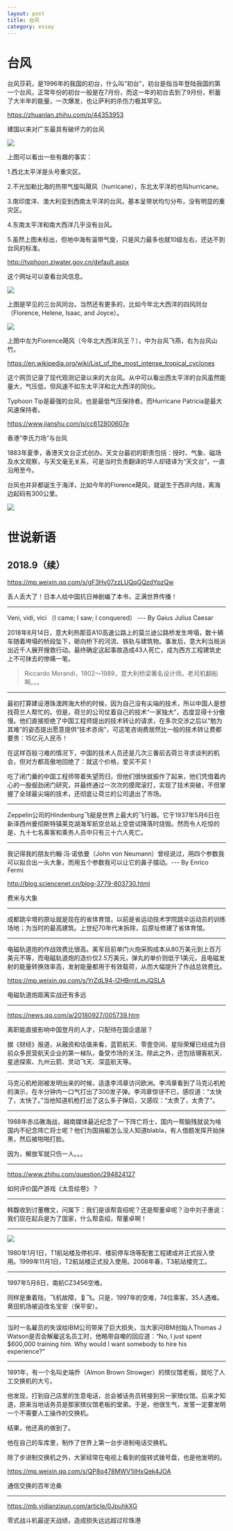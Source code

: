 ```yaml
---
layout: post
title: 台风
category: essay 
---
```


# 台风

台风莎莉，是1996年的我国的初台，什么叫“初台”，初台是指当年登陆我国的第一个台风，正常年份的初台一般是在7月份，而这一年的初台去到了9月份，积蓄了大半年的能量，一次爆发，也让萨利的杀伤力极其罕见。

https://zhuanlan.zhihu.com/p/44353953

建国以来对广东最具有破坏力的台风

![](/images/img2/Tropical_cyclones_1945_2006_wikicolor.png)

上图可以看出一些有趣的事实：

1.西北太平洋是头号重灾区。

2.不光加勒比海的热带气旋叫飓风（hurricane），东北太平洋的也叫hurricane。

3.南印度洋、澳大利亚到西南太平洋的台风，基本呈带状均匀分布，没有明显的重灾区。

4.东南太平洋和南大西洋几乎没有台风。

5.虽然上图未标出，但地中海有温带气旋，只是风力最多也就10级左右，还达不到台风的标准。

http://typhoon.zjwater.gov.cn/default.aspx

这个网址可以查看台风信息。

![](/images/img2/Maria_Bopha_and_Saomai.jpg)

上图是罕见的三台风同台。当然还有更多的，比如今年北大西洋的四风同台（Florence, Helene, Isaac, and Joyce）。

![](/images/img2/shanzhu.png)

上图中左为Florence飓风（今年北大西洋风王？），中为台风飞燕，右为台风山竹。

https://en.wikipedia.org/wiki/List_of_the_most_intense_tropical_cyclones

这个网页记录了现代观测记录以来的大台风。从中可以看出西太平洋的台风虽然能量大，气压低，但风速不如东太平洋和北大西洋的同伙。

Typhoon Tip是最强的台风，也是最低气压保持者。而Hurricane Patricia是最大风速保持者。

https://www.jianshu.com/p/cc612800607e

香港“李氏力场”与台风

1883年夏季，香港天文台正式创办。天文台最初的职责包括：授时、气象、磁场及水文观察，与天文毫无关系，可是当时负责翻译的华人却错译为“天文台”，一直沿用至今。

台风也并非都诞生于海洋，比如今年的Florence飓风，就诞生于西非内陆，离海边起码有300公里。

![](/images/img2/Florence_2018_track.png)

# 世说新语

## 2018.9（续）

https://mp.weixin.qq.com/s/gF3Hv07zzLUQqGQzdYpzQw

丢人丢大了！日本人给中国抗日神剧编了本书，正满世界传播！

----

Veni, vidi, vici （I came; I saw; I conquered） --- By Gaius Julius Caesar

2018年8月14日，意大利热那亚A10高速公路上的莫兰迪公路桥发生垮塌，数十辆车随着垮塌的桥段坠下，砸向桥下的河流、铁轨与建筑物。事发后，意大利当局派出近千人展开搜救行动。最终确定这起事故造成43人死亡，成为西方工程建筑史上不可抹去的惨痛一笔。

>Riccardo Morandi，1902～1989，意大利桥梁著名设计师。老司机翻船啊。。。

----

最初打算建设港珠澳跨海大桥的时候，因为自己没有尖端的技术，所以中国人是想找荷兰人帮忙的。但是，荷兰的公司仗着自己的技术“一家独大”，态度显得十分傲慢。他们直接拒绝了中国工程师提出的技术转让的请求，在多次交涉之后以“勉为其难”的姿态提出愿意提供“技术咨询”，可这笔咨询费居然比一般的技术转让费都要贵：15亿元人民币！

在这样百般刁难的情况下，中国的技术人员还是几次三番前去荷兰寻求谈判的机会，但对方都高傲地回绝了：就这个价格，爱买不买！

吃了闭门羹的中国工程师带着失望而归，但他们很快就振作了起来，他们凭借着内心的一股倔劲闭门研究，并最终通过一次次的摸爬滚打，实现了技术突破，不但掌握了全球最尖端的技术，还彻底让荷兰的公司退出了市场。

----

Zeppelin公司的Hindenburg飞艇是世界上最大的飞行器。它于1937年5月6日在新泽西州曼彻斯特镇莱克湖海军航空总站上空尝试降落时烧毁。然而令人吃惊的是，九十七名乘客和乘务人员中只有三十六人死亡。

----

我记得我的朋友约翰·冯·诺依曼（John von Neumann）曾经说过，用四个参数我可以拟合出一头大象，而用五个参数我可以让它的鼻子摆动。--- By Enrico Fermi

http://blog.sciencenet.cn/blog-3779-803730.html

费米与大象

----

成都跳伞塔的原址就是现在的省体育馆，以前是省运动技术学院跳伞运动员的训练场地；为当时的最高建筑。上世纪70年代末拆除，后原址修建了省体育馆。

----

电磁轨道炮的作战效费比很高。美军目前单门火炮采购成本从80万美元到上百万美元不等，而电磁轨道炮的造价仅2.5万美元，弹丸的单价则低于1美元，且电磁发射的能量转换效率高，发射能量都用于有效载荷，从而大幅提升了作战总效费比。

https://mp.weixin.qq.com/s/YrZdL94-l2HBrntLmJQSLA

电磁轨道炮距离实战还有多远

----

https://news.qq.com/a/20180927/005739.htm

离职能直接影响中国登月的人才，只配待在国企底层？

据《财经》报道，从融资和估值来看，蓝箭航天、零壹空间、星际荣耀已经成为目前众多民营航天企业的第一梯队，备受市场的关注。除此之外，还包括翎客航天、星途探索、九州云箭、灵动飞天、深蓝航天等。

----

马克沁机枪刚被发明出来的时候，适逢李鸿章访问欧洲。李鸿章看到了马克沁机枪的演示，在半分钟内一口气打出了300发子弹。李鸿章惊讶不已，感叹道：“太快了，太快了。”当他知道机枪打出了这么多子弹后，又感叹：“太贵了，太贵了”。

----

1988年赤瓜礁海战，越南媒体最近纪念了一下阵亡将士，国内一帮脑残就说为啥国内不纪念阵亡将士呢？他们为国捐躯怎么没人知道blabla，有人借题发挥开始抹黑，然后被啪啪打脸。

因为，解放军就只伤一人。。。

----

https://www.zhihu.com/question/294824127

如何评价国产游戏《太吾绘卷》？

----

韩馥收到讨董檄文，问属下：我们是该帮袁绍呢？还是帮董卓呢？治中刘子惠说：我们现在起兵是为了国家，什么帮袁绍，帮董卓啊！

----

![](/images/img2/BJ_airport.jpg)

1980年1月1日，T1航站楼及停机坪、楼前停车场等配套工程建成并正式投入使用。1999年11月1日，T2航站楼正式投入使用。2008年春，T3航站楼完工。

----

1997年5月8日，南航CZ3456空难。

同样是重着陆，飞机故障，复飞。只是，1997年的空难，74位乘客，35人遇难。黄田机场被迫改名宝安（保平安）。

----

当时一名雇员的失误给IBM公司带来了巨大损失，当大家问IBM创始人Thomas J Watson是否会解雇这名员工时，他略带自嘲的回应道：“No, I just spent $600,000 training him. Why would I want somebody to hire his experience?”

----

1891年，有一个名叫史端乔（Almon Brown Strowger）的殡仪馆老板，就吃了人工交换机的大亏。

他发现，打到自己店里的生意电话，总会被话务员转接到另一家殡仪馆。后来才知道，原来当地话务员是那家殡仪馆老板的堂弟。于是，他很生气，发誓一定要发明一个不需要人工操作的交换机。

结果，他还真的做到了。

他在自己的车库里，制作了世界上第一台步进制电话交换机。

除了步进制交换机之外，大家经常在电视上看到的旋转式拨号盘，也是他发明的。

https://mp.weixin.qq.com/s/QP8q478MWV1ilHxQek4JOA

通信交换的百年沧桑

----

https://mb.yidianzixun.com/article/0JpuhkXG

零式战斗机最逆天战绩，造成损失远远超过珍珠港

